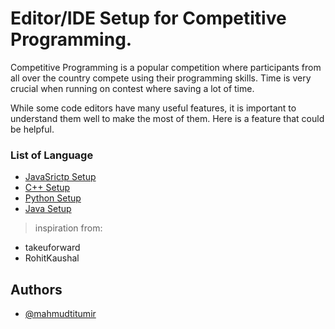 # Editor/IDE Setup for Competitive Programming.

Competitive Programming is a popular competition where participants from all over the country compete using their programming skills. Time is very crucial when running on contest where saving a lot of time.

While some code editors have many useful features, it is important to understand them well to make the most of them. Here is a feature that could be helpful.

### List of Language

-   [JavaSrictp Setup](./javascript/readme.md)
-   [C++ Setup](./cpp/readme.md)
-   [Python Setup](./python/readme.md)
-   [Java Setup](./java/readme.md)

> inspiration from:

-   takeuforward
-   RohitKaushal

## Authors

-   [@mahmudtitumir](https://www.github.com/mahmudtitumir)

